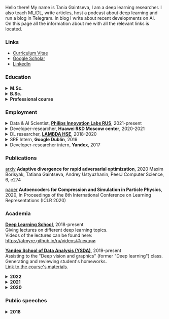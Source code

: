 Hello there! My name is Tania Gaintseva, I am a deep learning researcher. I also teach  ML/DL, write articles, host a podcast about deep learning and run a blog in Telegram. In blog I write about recent developments on AI. <br />
On this page all the information about me with all the relevant links is located.

### Links
- [Curriculum Vitae](https://drive.google.com/file/d/1O9byn9wugAlLdmuKNPmjsWcDkXadt7z3/view?usp=sharing)
- [Google Scholar](https://scholar.google.com/citations?user=pzVAnzsAAAAJ&hl=ru&authuser=1)
- [LinkedIn](http://linkedin.com/in/tgaintseva/)

### Education
<details><summary><strong>M.Sc.</strong></summary>
<a href="https://mipt.ru/english/">Moscow Institute of Physics and Technology (MIPT)</a> <br />
2017-2019, Moscow, Russian Federation <br />
Department of Innovations and High Technology, <br />
Data Analysis subdepartment. <br />
Thesis title: Use of Domain Adaptation to expand the scope of Generative Models   
</details>

<details><summary><strong>B.Sc.</strong></summary>
<a href="https://mipt.ru/english/">Moscow Institute of Physics and Technology (MIPT)</a> <br />
2013-2017, Moscow, Russian Federation <br />
Department of Innovations and High Technology, <br />
Data Analysis subdepartment. <br />
Thesis title: Multi-Objective Deep Reinforcement Learning in Seq2Seq Machine
Translation
</details>

<details><summary><strong>Professional course</strong></summary>
<a href="https://yandexdataschool.com">Yandex School of Data Analysis (YSDA)</a> <br />
2016-2018, Moscow, Russian Federation <br />
Big Data department
</details>

### Employment
<details><summary>Data & AI Scientist, <strong><a href="https://www.philips.ru/a-w/about-philips/research-moscow.html">Philips Innovation Labs RUS</a></strong>, 2021-present</summary>
AI research in computer vision applied to medical domain. <br />
Responsibilities: read & write scientific papers, conduct experiments, generate ideas, build AI pipelines  <br />
I also host "AI knowledge base" initiative, where people gather to discuss recent advances in computer vision 
</details>

<details><summary>Developer-researcher, <strong>Huawei R&D Moscow center</strong>, 2020-2021</summary>
AI research in computer vision <br />
Responsibilities: read & write scientific papers, conduct experiments, generate ideas, build AI pipelines  <br />
</details>

<details><summary>DL researcher, <strong><a href="https://cs.hse.ru/en/lambda/">LAMBDA HSE</a></strong>, 2018-2020</summary>
DL research in hight energy physics domain <br />
I was working on generaive adversarial models applied to high energy physics <br />
Responsibilities: read & write scientific papers, conduct experiments, generate ideas, build AI pipelines  <br />
</details>

<details><summary>SRE Intern, <strong>Google Dublin</strong>, 2019</summary>
During my internship I developed large-scale hierarchical graph clustering algorithm for internal
services graphs representations
</details>

<details><summary>Developer-researcher intern, <strong>Yandex</strong>, 2017</summary>
During my internship I applied RL ti different metrics to seq2seq vocalization task. Combined different seq2seq vocalization models unsing ideas from Actor-Mimic algorithm. Showed that RL could increase quality of seq2seq models. My bachelor's thesis was based on this work.
</details>

### Publications

<a href="https://arxiv.org/abs/1912.00520">arxiv</a> **Adaptive divergence for rapid adversarial optimization**, 2020 Maxim Borisyak, Tatiana Gaintseva, Andrey Ustyuzhanin, PeerJ Computer Science, 6, e274 

<a href="https://drive.google.com/file/d/1r2nDhkQLCpk32thTj2u23bjaa07KH1-o/view">paper</a> **Autoencoders for Compression and Simulation in Particle Physics**, 2020, In Proceedings of the 8th International Conference on Learning Representations (ICLR 2020)


### Academia
<strong><a href="https://dlschool.org"><strong>Deep Learning School</strong></a></strong>, 2018-present <br />
Giving lectures on different deep learning topics. <br />
Videos of the lectures can be found here: https://atmyre.github.io/ru/videos/#лекции


<strong><a href="https://yandexdataschool.com">Yandex School of Data Analysis (YSDA)</a></strong>, 2019-present <br />
Assisting to the "Deep vision and graphics" (former "Deep learning") class. Generating and reviewing student's homeworks. <br />
<a href="https://github.com/yandexdataschool/deep_vision_and_graphics">Link to the course's materials</a>.

<details><summary><strong>2022</strong></summary>
<br />
<strong><a href="https://maths-h.com/ru/mlprojects/engineers/CV">Mathshub</a></strong> <br />
Deep Learning (computer vision) main methodologist and teacher. Giving theoretical lectures and practical seminars. Also consulting students on their CV projects<br />
  <br />
<strong><a href="https://rucode.net">RuCode festival (AI track)</a></strong> <br />
Preparing contests in ML/DL, giving educational lectures to the participants on computer vision/NLP topics. Videos of the lectures are not available, because they are only for the participants. <br />
  
</details>

<details><summary><strong>2021</strong></summary>
<br />
<strong><a href="https://stepik.org/course/100561">"Digital centaur" Autumn Bootcamp</a></strong> <br />
Giving theoretical and practical lessons on the following topics: <br />
  - <a href="https://youtu.be/xKNmEKA-BH8">Intro to CNN and pooling operation</a> (theory, russian) <br />
  - <a href="https://youtu.be/ThNWPwil_lk">CNN training & CNN architectures</a> (theory, russian) <br />
<br />
<strong><a href="https://practicingfutures.org/school_it_hmao">Information Technology Autumn School</a></strong> <br />
Giving theoretical and practical lessons on the topics of computer vision. <br />
<br />
<strong><a href="https://rucode.net">RuCode festival 2021 (AI track)</a></strong> <br />
Preparing contests in ML/DL, giving educational lectures to the participants on computer vision/NLP topics. Videos of the lectures are not available, because they are only for the participants.  <br />
  
</details>

<details><summary><strong>2020</strong></summary>
<br />
<strong><a href="https://stepik.org/course/100561">"Digital centaur" AI Bootcamp</a></strong> <br />
Giving theoretical and practical lessons on the following topics: <br />
  - <a href="https://youtu.be/uezEoNKGAhs">CV architectures</a> (theory & practice, russian) <br />
  - <a href="https://youtu.be/t8jY7X7_YWc">Semantic segmentation</a> (practice, russian) <br />
<br />
  
<strong><a href="https://rucode.net">RuCode festival 2020 (AI track)</a></strong> <br />
Preparing contests in ML/DL, giving educational lectures to the participants on computer vision/NLP topics. Videos of the lectures are not available, because they are only for the participants. <br />
<br />
<strong><a href="https://stepik.org/course/80782">Brief Introduction to the Artificial Intelligence</a></strong> <br />
Giving theoretical and practical lessons on the following topics: <br />
  - Introduction to the neural networks (theory) <br />
  - Convolutional Neural Networks basics (theory & practice) <br />
  - Computer vision tasks (theory) <br />
  - Popular CNN Architectures (theory & practice) <br />
<br />
  
<strong><a href="https://mipt.ru/cdpo/programs/">Mathematics for data science (MIPT)</a></strong>
Teaching module "combinatorics and math logic"
<br />
  
<strong><a href="https://www.sberbank.com/ru">ML for managers</a></strong>
Teaching Sber manager employees different classes on machine learning, theory & practice. Videos are not available <br />

</details>

### Public speeches

<details><summary><strong>2018</strong></summary>
<br />
<strong><a href="https://youtu.be/zNTRmIoPLns">A talk about 2nd place solution for Machines Can See competition</a></strong> <br />
Machines Can See 2018 competition was about black-box adversarial attacks on images. Participants needed to build an algorithm which would change pictures so that they would become not recognizable by a given hidden network. <br />
<a href="https://competitions.codalab.org/competitions/19090">Competition page</a> <br />
<a href="https://github.com/Atmyre/MCS2018_Solution">Solution code on GitHub</a> <br />
  
</details>

